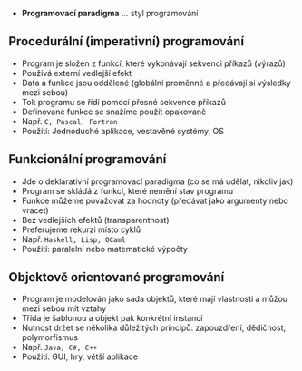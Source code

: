 - **Programovací paradigma** ... styl programování
## Procedurální (imperativní) programování
- Program je složen z funkcí, které vykonávají sekvenci příkazů (výrazů)
- Používá externí vedlejší efekt
- Data a funkce jsou oddělené (globální proměnné a předávají si výsledky mezi sebou)
- Tok programu se řídí pomocí přesné sekvence příkazů
- Definované funkce se snažíme použít opakovaně
- Např. `C, Pascal, Fortran`
- Použití: Jednoduché aplikace, vestavěné systémy, OS
## Funkcionální programování
- Jde o deklarativní programovací paradigma (co se má udělat, nikoliv jak)
- Program se skládá z funkcí, které nemění stav programu
- Funkce můžeme považovat za hodnoty (předávat jako argumenty nebo vracet)
- Bez vedlejších efektů (transparentnost)
- Preferujeme rekurzi místo cyklů
- Např. `Haskell, Lisp, OCaml`
- Použití: paralelní nebo matematické výpočty
## Objektově orientované programování
- Program je modelován jako sada objektů, které mají vlastnosti a můžou mezi sebou mít vztahy
- Třída je šablonou a objekt pak konkrétní instancí
- Nutnost držet se několika důležitých principů: zapouzdření, dědičnost, polymorfismus
- Např. `Java, C#, C++`
- Použití: GUI, hry, větší aplikace